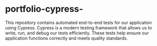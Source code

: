 # portfolio-cypress-
This repository contains automated end-to-end tests for our application using Cypress. Cypress is a modern testing framework that allows us to write, run, and debug our tests efficiently. These tests help ensure our application functions correctly and meets quality standards.
